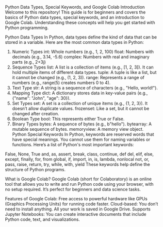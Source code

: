 Python Data Types, Special Keywords, and Google Colab
Introduction
Welcome to this repository! This guide is for beginners and covers the basics of Python data types, special keywords, and an introduction to Google Colab. Understanding these concepts will help you get started with Python programming.

Python Data Types
In Python, data types define the kind of data that can be stored in a variable. Here are the most common data types in Python:

1. Numeric Types
int: Whole numbers (e.g., 1, 2, 100)
float: Numbers with decimals (e.g., 3.14, -5.6)
complex: Numbers with real and imaginary parts (e.g., 2+3j)
2. Sequence Types
list: A list is a collection of items (e.g., [1, 2, 3]). It can hold multiple items of different data types.
tuple: A tuple is like a list, but it cannot be changed (e.g., (1, 2, 3)).
range: Represents a range of numbers (e.g., range(5) creates numbers 0 to 4).
3. Text Type
str: A string is a sequence of characters (e.g., "Hello, world!").
4. Mapping Type
dict: A dictionary stores data in key-value pairs (e.g., {"name": "John", "age": 30}).
5. Set Types
set: A set is a collection of unique items (e.g., {1, 2, 3}). It doesn’t allow duplicate values.
frozenset: Like a set, but it cannot be changed after creation.
6. Boolean Type
bool: This represents either True or False.
7. Binary Types
bytes: A sequence of bytes (e.g., b"hello").
bytearray: A mutable sequence of bytes.
memoryview: A memory view object.
Python Special Keywords
In Python, keywords are reserved words that have special meanings. You cannot use them for naming variables or functions. Here’s a list of Python's most important keywords:

False, None, True
and, as, assert, break, class, continue, def
del, elif, else, except, finally, for, from
global, if, import, in, is, lambda, nonlocal
not, or, pass, raise, return, try, while, with, yield
These keywords help define the structure of Python programs.

What is Google Colab?
Google Colab (short for Colaboratory) is an online tool that allows you to write and run Python code using your browser, with no setup required. It’s perfect for beginners and data science tasks.

Features of Google Colab:
Free access to powerful hardware like GPUs (Graphics Processing Units) for running code faster.
Cloud-based: You don’t need to install anything. All your work is saved in Google Drive.
Supports Jupyter Notebooks: You can create interactive documents that include Python code, text, and visualizations.
